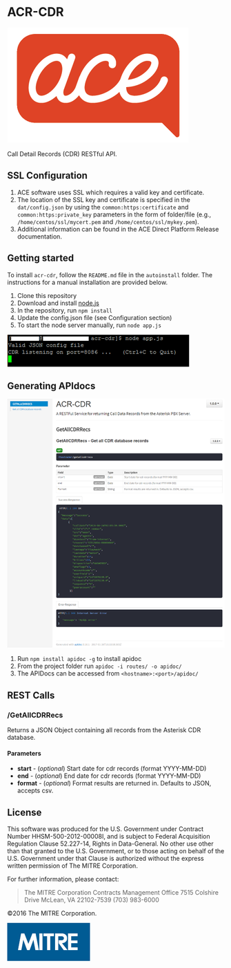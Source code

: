 ﻿# ACR-CDR

![ACR-CDR](resources/ace.png)

Call Detail Records (CDR) RESTful API.

## SSL Configuration

1. ACE software uses SSL which requires a valid key and certificate.
1. The location of the SSL key and certificate is specified in the `dat/config.json` by using the `common:https:certificate` and `common:https:private_key` parameters in the form of folder/file (e.g., `/home/centos/ssl/mycert.pem` and `/home/centos/ssl/mykey.pem`).
1. Additional information can be found in the ACE Direct Platform Release documentation.

## Getting started

To install `acr-cdr`, follow the `README.md` file in the `autoinstall` folder. The instructions for a manual installation are provided below.

1. Clone this repository
1. Download and install [node.js](https://nodejs.org/en/)
1. In the repository, run `npm install`
1. Update the config.json file (see Configuration section)
1. To start the node server manually, run `node app.js`

![Starting ACR-CDR Image](resources/node_app.png "Starting ACR-CDR")

## Generating APIdocs

![APIDOC](resources/apidoc.png)

1. Run `npm install apidoc -g` to install apidoc
1. From the project folder run `apidoc -i routes/ -o apidoc/`
1. The APIDocs can be accessed from `<hostname>:<port>/apidoc/`

## REST Calls

### /GetAllCDRRecs

Returns a JSON Object containing all records from the Asterisk CDR database.

#### Parameters

* **start** - (*optional*) Start date for cdr records (format YYYY-MM-DD)
* **end** - (*optional*) End date for cdr records (format YYYY-MM-DD)
* **format** - (*optional*) Format results are returned in. Defaults to JSON, accepts csv.

## License

This software was produced for the U.S. Government under
Contract Number HHSM-500-2012-00008I, and is subject to Federal Acquisition
Regulation Clause 52.227-14, Rights in Data-General. No other use other than
that granted to the U.S. Government, or to those acting on behalf of the U.S.
Government under that Clause is authorized without the express written
permission of The MITRE Corporation.

For further information, please contact:

> The MITRE Corporation
> Contracts Management Office
> 7515 Colshire Drive
> McLean, VA 22102-7539
> (703) 983-6000

©2016 The MITRE Corporation.

![The MITRE Corporation Logo](resources/mitrelogo-blueonwhite.jpg "The MITRE Corporation")
